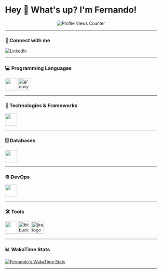 <h1 align="left">Hey 👋 What's up? I'm Fernando!</h1>

<div align="center">
  <img src="https://profile-counter.glitch.me/FerNoceti/count.svg?" alt="Profile Views Counter" />
</div>

---

### 🔗 Connect with me
[![LinkedIn](https://img.shields.io/badge/LinkedIn-%230077B5.svg?logo=linkedin&logoColor=white)](https://www.linkedin.com/in/fernando-jos%C3%A9-noceti-9ba0b721b/)  

---

### 💻 Programming Languages
<div align="left">
  <img src="https://skillicons.dev/icons?i=js,py,java,cs,kotlin" height="40" />
  <img src="https://cdn.simpleicons.org/apachegroovy/4298B8" height="40" alt="groovy logo" />
</div>

---

### 🚀 Technologies & Frameworks
<div align="left">
  <img src="https://skillicons.dev/icons?i=react,nodejs,flask,spring,bootstrap,vite" height="40" />
</div>

---

### 🗄️ Databases
<div align="left">
  <img src="https://skillicons.dev/icons?i=postgres,mysql,sqlite" height="40" />
</div>

---

### ⚙️ DevOps
<div align="left">
  <img src="https://skillicons.dev/icons?i=aws,docker,jenkins,nginx" height="40" />
</div>

---

### 🛠️ Tools
<div align="left">
  <img src="https://skillicons.dev/icons?i=git,linux,npm" height="40" />
  <img src="https://cdn.jsdelivr.net/gh/devicons/devicon/icons/bitbucket/bitbucket-original.svg" height="40" alt="bitbucket logo" />
  <img src="https://cdn.jsdelivr.net/gh/devicons/devicon/icons/jira/jira-original.svg" height="40" alt="jira logo" />
</div>

---

### 📊 WakaTime Stats
[![Fernando's WakaTime Stats](https://github-readme-stats.vercel.app/api/wakatime?username=1167edd2-9416-424a-b7e7-d71f3d373e3d)](https://github.com/anuraghazra/github-readme-stats)

---
